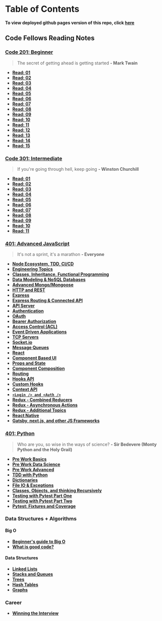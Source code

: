 # Table of Contents

**To view deployed github pages version of this repo, click [here](https://benhill-401-advanced-javascript.github.io/reading-notes/)**

## Code Fellows Reading Notes

### [Code 201: Beginner](https://www.codefellows.org/courses/code-201/foundations-of-software-development/)

> The secret of getting ahead is getting started
> **- Mark Twain**

- **[Read: 01](201/201-class-01.md)**
- **[Read: 02](201/201-class-02.md)**
- **[Read: 03](201/201-class-03.md)**
- **[Read: 04](201/201-class-04.md)**
- **[Read: 05](201/201-class-05.md)**
- **[Read: 06](201/201-class-06.md)**
- **[Read: 07](201/201-class-07.md)**
- **[Read: 08](201/201-class-08.md)**
- **[Read: 09](201/201-class-09.md)**
- **[Read: 10](201/201-class-10.md)**
- **[Read: 11](201/201-class-11.md)**
- **[Read: 12](201/201-class-12.md)**
- **[Read: 13](201/201-class-13.md)**
- **[Read: 14](201/201-class-14.md)**
- **[Read: 15](201/201-class-15.md)**

### [Code 301: Intermediate](https://www.codefellows.org/courses/code-301/intermediate-software-development/)

> If you're going through hell, keep going
> **- Winston Churchill**

- **[Read: 01](301/301-class-01.md)**
- **[Read: 02](301/301-class-02.md)**
- **[Read: 03](301/301-class-03.md)**
- **[Read: 04](301/301-class-04.md)**
- **[Read: 05](301/301-class-05.md)**
- **[Read: 06](301/301-class-06.md)**
- **[Read: 07](301/301-class-07.md)**
- **[Read: 08](301/301-class-08.md)**
- **[Read: 09](301/301-class-09.md)**
- **[Read: 10](301/301-class-10.md)**
- **[Read: 11](301/301-class-11.md)**

### [401: Advanced JavaScript](https://www.codefellows.org/courses/code-401/advanced-software-development-in-full-stack-javascript/)

> It's not a sprint, it's a marathon
> **- Everyone**

- **[Node Ecosystem, TDD, CI/CD](401-js/401-js-class-01.md)**
- **[Engineering Topics](401-js/401-js-class-01-b.md)**
- **[Classes, Inheritance, Functional Programming](401-js/401-js-class-02.md)**
- **[Data Modeling & NoSQL Databases](401-js/js-class-03.md)**
- **[Advanced Mongo/Mongoose](401-js/js-class-04.md)**
- **[HTTP and REST](401-js/js-class-06.md)**
- **[Express](401-js/js-class-07.md)**
- **[Express Routing & Connected API](401-js/class-08.md)**
- **[API Server](401-js/class-09.md)**
- **[Authentication](401-js/class-10.md)**
- **[OAuth](401-js/class-13.md)**
- **[Bearer Authorization](401-js/class-14.md)**
- **[Access Control (ACL)](401-js/class-15.md)**
- **[Event Driven Applications](401-js/class-16.md)**
- **[TCP Servers](401-js/class-17.md)**
- **[Socket.io](401-js/class-19.md)**
- **[Message Queues](401-js/class-20.md)**
- **[React](401-js/react.md)**
- **[Component Based UI](401-js/class-26.md)**
- **[Props and State](401-js/class-27.md)**
- **[Component Composition](401-js/class-28.md)**
- **[Routing](401-js/class-29-2.md)**
- **[Hooks API](401-js/class-30.md)**
- **[Custom Hooks](401-js/class-31.md)**
- **[Context API](401-js/class-32.md)**
- **[`<Login /> and <Auth />`](401-js/class-33.md)**
- **[Redux - Combined Reducers](401-js/class-35.md)**
- **[Redux - Asynchronous Actions](401-js/class-37.md)**
- **[Redux - Additional Topics](401-js/redux-additional.md)**
- **[React Native](401-js/class-38.md)**
- **[Gatsby, next.js, and other JS Frameworks](401-js/class-39.md)**

### [401: Python](https://www.codefellows.org/courses/code-401/advanced-software-development-in-python/)

> Who are you, so wise in the ways of science?
> **- Sir Bedevere (Monty Python and the Holy Grail)**

- **[Pre Work Basics](python/pre-work.md)**
- **[Pre Work Data Science](python/data-science.md)**
- **[Pre Work Advanced](python/pre-work.md)**
- **[TDD with Python](python/python-tdd.md)**
- **[Dictionaries](python/dict.md)**
- **[File IO & Exceptions](python/file-and-exceptions.md)**
- **[Classes, Objects, and thinking Recursively](python/classes-objects.md)**
- **[Testing with Pytest Part One](python/pytest.md)**
- **[Testing with Pytest Part Two](python/pytest-two.md)**
- **[Pytest: Fixtures and Coverage](python/pytest-fix-cov.md)**

### Data Structures + Algorithms

#### Big O
- **[Beginner's guide to Big O](python/beginner-big-O.md)**
- **[What is good code?](career/winning-interview.md)**

#### Data Structures
- **[Linked Lists](ds&a/link-list.md.md)**
- **[Stacks and Queues](ds&a/stack-que.md)**
- **[Trees](ds&a/trees.md)**
- **[Hash Tables](ds&a/hash-tables.md)**
- **[Graphs](ds&a/graphs.md)**



### Career

- **[Winning the Interview](career/winning-interview.md)**
